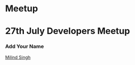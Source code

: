 # Meetup
27th July Developers Meetup
===========================

### Add Your Name
[Milind Singh](http://github.com/milindsingh)
